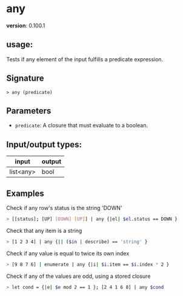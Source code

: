 # any

**version**: 0.100.1

## **usage**:

Tests if any element of the input fulfills a predicate expression.

## Signature

`> any (predicate)`

## Parameters

- `predicate`: A closure that must evaluate to a boolean.

## Input/output types:

| input       | output |
| ----------- | ------ |
| list\<any\> | bool   |

## Examples

Check if any row's status is the string 'DOWN'

```bash
> [[status]; [UP] [DOWN] [UP]] | any {|el| $el.status == DOWN }
```

Check that any item is a string

```bash
> [1 2 3 4] | any {|| ($in | describe) == 'string' }
```

Check if any value is equal to twice its own index

```bash
> [9 8 7 6] | enumerate | any {|i| $i.item == $i.index * 2 }
```

Check if any of the values are odd, using a stored closure

```bash
> let cond = {|e| $e mod 2 == 1 }; [2 4 1 6 8] | any $cond
```
